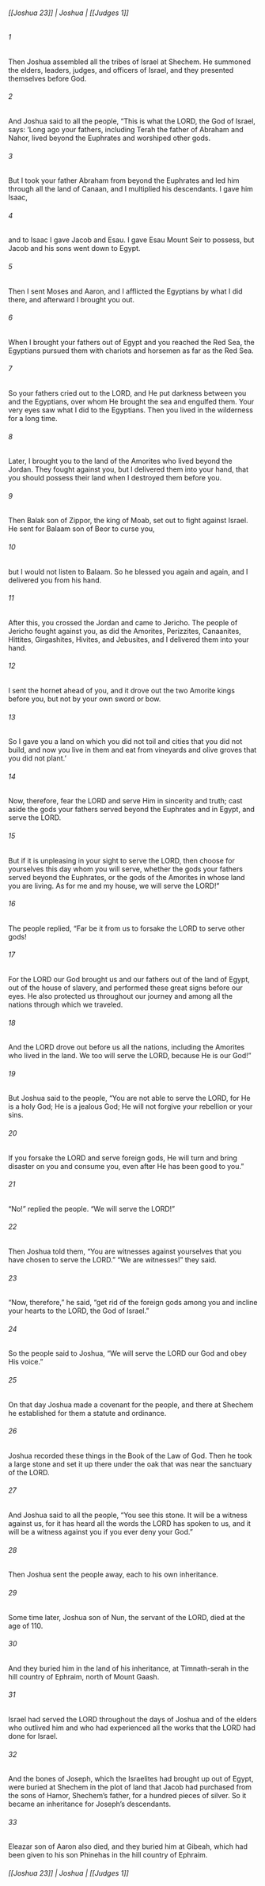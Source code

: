 ###### [[Joshua 23]] | Joshua | [[Judges 1]]

###### 1
Then Joshua assembled all the tribes of Israel at Shechem. He summoned the elders, leaders, judges, and officers of Israel, and they presented themselves before God.
###### 2
And Joshua said to all the people, “This is what the LORD, the God of Israel, says: ‘Long ago your fathers, including Terah the father of Abraham and Nahor, lived beyond the Euphrates and worshiped other gods.
###### 3
But I took your father Abraham from beyond the Euphrates and led him through all the land of Canaan, and I multiplied his descendants. I gave him Isaac,
###### 4
and to Isaac I gave Jacob and Esau. I gave Esau Mount Seir to possess, but Jacob and his sons went down to Egypt.
###### 5
Then I sent Moses and Aaron, and I afflicted the Egyptians by what I did there, and afterward I brought you out.
###### 6
When I brought your fathers out of Egypt and you reached the Red Sea, the Egyptians pursued them with chariots and horsemen as far as the Red Sea.
###### 7
So your fathers cried out to the LORD, and He put darkness between you and the Egyptians, over whom He brought the sea and engulfed them. Your very eyes saw what I did to the Egyptians. Then you lived in the wilderness for a long time.
###### 8
Later, I brought you to the land of the Amorites who lived beyond the Jordan. They fought against you, but I delivered them into your hand, that you should possess their land when I destroyed them before you.
###### 9
Then Balak son of Zippor, the king of Moab, set out to fight against Israel. He sent for Balaam son of Beor to curse you,
###### 10
but I would not listen to Balaam. So he blessed you again and again, and I delivered you from his hand.
###### 11
After this, you crossed the Jordan and came to Jericho. The people of Jericho fought against you, as did the Amorites, Perizzites, Canaanites, Hittites, Girgashites, Hivites, and Jebusites, and I delivered them into your hand.
###### 12
I sent the hornet ahead of you, and it drove out the two Amorite kings before you, but not by your own sword or bow.
###### 13
So I gave you a land on which you did not toil and cities that you did not build, and now you live in them and eat from vineyards and olive groves that you did not plant.’
###### 14
Now, therefore, fear the LORD and serve Him in sincerity and truth; cast aside the gods your fathers served beyond the Euphrates and in Egypt, and serve the LORD.
###### 15
But if it is unpleasing in your sight to serve the LORD, then choose for yourselves this day whom you will serve, whether the gods your fathers served beyond the Euphrates, or the gods of the Amorites in whose land you are living. As for me and my house, we will serve the LORD!”
###### 16
The people replied, “Far be it from us to forsake the LORD to serve other gods!
###### 17
For the LORD our God brought us and our fathers out of the land of Egypt, out of the house of slavery, and performed these great signs before our eyes. He also protected us throughout our journey and among all the nations through which we traveled.
###### 18
And the LORD drove out before us all the nations, including the Amorites who lived in the land. We too will serve the LORD, because He is our God!”
###### 19
But Joshua said to the people, “You are not able to serve the LORD, for He is a holy God; He is a jealous God; He will not forgive your rebellion or your sins.
###### 20
If you forsake the LORD and serve foreign gods, He will turn and bring disaster on you and consume you, even after He has been good to you.”
###### 21
“No!” replied the people. “We will serve the LORD!”
###### 22
Then Joshua told them, “You are witnesses against yourselves that you have chosen to serve the LORD.” “We are witnesses!” they said.
###### 23
“Now, therefore,” he said, “get rid of the foreign gods among you and incline your hearts to the LORD, the God of Israel.”
###### 24
So the people said to Joshua, “We will serve the LORD our God and obey His voice.”
###### 25
On that day Joshua made a covenant for the people, and there at Shechem he established for them a statute and ordinance.
###### 26
Joshua recorded these things in the Book of the Law of God. Then he took a large stone and set it up there under the oak that was near the sanctuary of the LORD.
###### 27
And Joshua said to all the people, “You see this stone. It will be a witness against us, for it has heard all the words the LORD has spoken to us, and it will be a witness against you if you ever deny your God.”
###### 28
Then Joshua sent the people away, each to his own inheritance.
###### 29
Some time later, Joshua son of Nun, the servant of the LORD, died at the age of 110.
###### 30
And they buried him in the land of his inheritance, at Timnath-serah in the hill country of Ephraim, north of Mount Gaash.
###### 31
Israel had served the LORD throughout the days of Joshua and of the elders who outlived him and who had experienced all the works that the LORD had done for Israel.
###### 32
And the bones of Joseph, which the Israelites had brought up out of Egypt, were buried at Shechem in the plot of land that Jacob had purchased from the sons of Hamor, Shechem’s father, for a hundred pieces of silver. So it became an inheritance for Joseph’s descendants.
###### 33
Eleazar son of Aaron also died, and they buried him at Gibeah, which had been given to his son Phinehas in the hill country of Ephraim.

###### [[Joshua 23]] | Joshua | [[Judges 1]]

